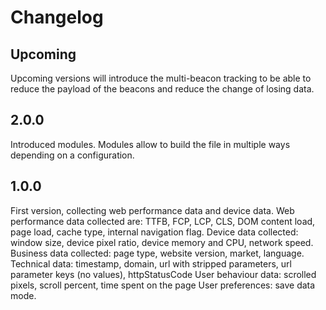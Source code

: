 # Changelog

## Upcoming

Upcoming versions will introduce the multi-beacon tracking to be able to reduce the payload of the beacons and reduce the change of losing data.

## 2.0.0

Introduced modules. Modules allow to build the file in multiple ways depending on a configuration.

## 1.0.0

First version, collecting web performance data and device data.
Web performance data collected are: TTFB, FCP, LCP, CLS, DOM content load, page load, cache type, internal navigation flag.
Device data collected: window size, device pixel ratio, device memory and CPU, network speed.
Business data collected: page type, website version, market, language.
Technical data: timestamp, domain, url with stripped parameters, url parameter keys (no values), httpStatusCode
User behaviour data: scrolled pixels, scroll percent, time spent on the page
User preferences: save data mode.
